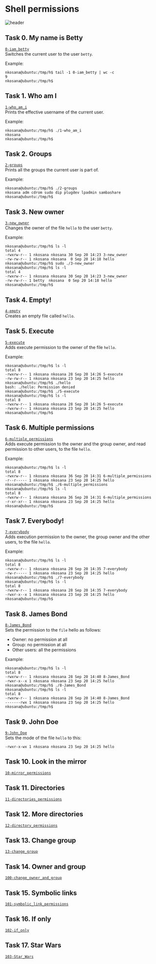 # Shell permissions
![header](https://linuxopsys.com/wp-content/uploads/2021/12/linux-file-permissions-featured-image.png)

## Task 0. My name is Betty
[`0-iam_betty`](0-iam_betty)   
Switches the current user to the user `betty`.

Example:
```console
nkosana@ubuntu:/tmp/h$ tail -1 0-iam_betty | wc -c
9
nkosana@ubuntu:/tmp/h$
```

## Task 1. Who am I
[`1-who_am_i`](1-who_am_i)   
Prints the effective username of the current user.  

Example:
```console
nkosana@ubuntu:/tmp/h$ ./1-who_am_i
nkosana
nkosana@ubuntu:/tmp/h$ 
```

## Task 2. Groups
[`2-groups`](2-groups)  
Prints all the groups the current user is part of.

Example:
```console
nkosana@ubuntu:/tmp/h$ ./2-groups
nkosana adm cdrom sudo dip plugdev lpadmin sambashare
nkosana@ubuntu:/tmp/h$ 
```

## Task 3. New owner
[`3-new_owner`](3-new_owner)  
Changes the owner of the file `hello` to the user `betty`.  

Example:
```console
nkosana@ubuntu:/tmp/h$ ls -l
total 4
-rwxrw-r-- 1 nkosana nkosana 30 Sep 20 14:23 3-new_owner
-rw-rw-r-- 1 nkosana nkosana  0 Sep 20 14:18 hello
nkosana@ubuntu:/tmp/h$ sudo ./3-new_owner 
nkosana@ubuntu:/tmp/h$ ls -l
total 4
-rwxrw-r-- 1 nkosana nkosana 30 Sep 20 14:23 3-new_owner
-rw-rw-r-- 1 betty  nkosana  0 Sep 20 14:18 hello
nkosana@ubuntu:/tmp/h$
```

## Task 4. Empty!
[`4-empty`](4-empty)  
Creates an empty file called `hello`.

## Task 5. Execute
[`5-execute`](5-execute)   
Adds execute permission to the owner of the file `hello`.

Example:
```console
nkosana@ubuntu:/tmp/h$ ls -l
total 8
-rwxrw-r-- 1 nkosana nkosana 28 Sep 20 14:26 5-execute
-rw-rw-r-- 1 nkosana nkosana 23 Sep 20 14:25 hello
nkosana@ubuntu:/tmp/h$ ./hello
bash: ./hello: Permission denied
nkosana@ubuntu:/tmp/h$ ./5-execute 
nkosana@ubuntu:/tmp/h$ ls -l
total 8
-rwxrw-r-- 1 nkosana nkosana 28 Sep 20 14:26 5-execute
-rwxrw-r-- 1 nkosana nkosana 23 Sep 20 14:25 hello
nkosana@ubuntu:/tmp/h$ 
```

## Task 6. Multiple permissions
[`6-multiple_permissions`](6-multiple_permissions)  
Adds execute permission to the owner and the group owner, and read permission to other users, to the file `hello`.

Example:
```console
nkosana@ubuntu:/tmp/h$ ls -l
total 8
-rwxrw-r-- 1 nkosana nkosana 36 Sep 20 14:31 6-multiple_permissions
-r--r----- 1 nkosana nkosana 23 Sep 20 14:25 hello
nkosana@ubuntu:/tmp/h$ ./6-multiple_permissions 
nkosana@ubuntu:/tmp/h$ ls -l
total 8
-rwxrw-r-- 1 nkosana nkosana 36 Sep 20 14:31 6-multiple_permissions
-r-xr-xr-- 1 nkosana nkosana 23 Sep 20 14:25 hello
nkosana@ubuntu:/tmp/h$ 
```

## Task 7. Everybody!
[`7-everybody`](7-everybody)  
Adds execution permission to the owner, the group owner and the other users, to the file `hello`.

Example:
```console
nkosana@ubuntu:/tmp/h$ ls -l
total 8
-rwxrw-r-- 1 nkosana nkosana 28 Sep 20 14:35 7-everybody
-rw-r----- 1 nkosana nkosana 23 Sep 20 14:25 hello
nkosana@ubuntu:/tmp/h$ ./7-everybody 
nkosana@ubuntu:/tmp/h$ ls -l
total 8
-rwxrw-r-- 1 nkosana nkosana 28 Sep 20 14:35 7-everybody
-rwxr-x--x 1 nkosana nkosana 23 Sep 20 14:25 hello
nkosana@ubuntu:/tmp/h$ 
```

## Task 8. James Bond
[`8-James_Bond`](8-James_Bond)  
Sets the permission to the `file` hello as follows:

  - Owner: no permission at all
  - Group: no permission at all
  - Other users: all the permissions

Example:
```console
nkosana@ubuntu:/tmp/h$ ls -l
total 8
-rwxrw-r-- 1 nkosana nkosana 28 Sep 20 14:40 8-James_Bond
-rwxr-x--x 1 nkosana nkosana 23 Sep 20 14:25 hello
nkosana@ubuntu:/tmp/h$ ./8-James_Bond 
nkosana@ubuntu:/tmp/h$ ls -l
total 8
-rwxrw-r-- 1 nkosana nkosana 28 Sep 20 14:40 8-James_Bond
-------rwx 1 nkosana nkosana 23 Sep 20 14:25 hello
nkosana@ubuntu:/tmp/h$ 
```

## Task 9. John Doe
[`9-John_Doe`](9-John_Doe)  
Sets the mode of the file `hello` to this:
```console
-rwxr-x-wx 1 nkosana nkosana 23 Sep 20 14:25 hello
```

## Task 10. Look in the mirror
[`10-mirror_permissions`](10-mirror_permissions)

## Task 11. Directories
[`11-directories_permissions`](11-directories_permissions)

## Task 12. More directories
[`12-directory_permissions`](12-directory_permissions)

## Task 13. Change group
[`13-change_group`](13-change_group)

## Task 14. Owner and group
[`100-change_owner_and_group`](100-change_owner_and_group)

## Task 15. Symbolic links
[`101-symbolic_link_permissions`](101-symbolic_link_permissions)

## Task 16. If only
[`102-if_only`](102-if_only)

## Task 17. Star Wars
[`103-Star_Wars`](103-Star_Wars)

